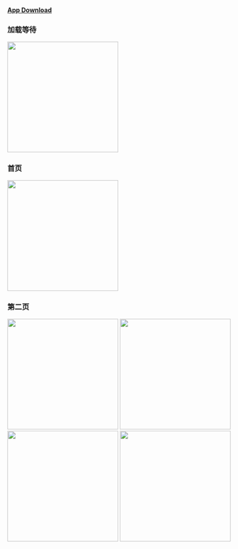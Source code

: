 <h4><a href="https://raw.githubusercontent.com/helloworld3q3q/moives-react-native-redux/master/img/movie.apk">App Download</a><h4>
<h3>加载等待</h3>
<img src="https://github.com/helloworld3q3q/react-native-redux-demo/blob/master/img/1.jpg" width="250"> 
<h3>首页</h3>
<img src="https://github.com/helloworld3q3q/react-native-redux-demo/blob/master/img/2.jpg" width="250"> 
<h3>第二页</h3>
<img src="https://github.com/helloworld3q3q/react-native-redux-demo/blob/master/img/3.jpg" width="250"/>
<img src="https://github.com/helloworld3q3q/react-native-redux-demo/blob/master/img/4.jpg" width="250"/>
<img src="https://github.com/helloworld3q3q/react-native-redux-demo/blob/master/img/5.jpg" width="250"/>
<img src="https://github.com/helloworld3q3q/react-native-redux-demo/blob/master/img/6.jpg" width="250"/>